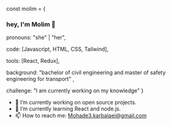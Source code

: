 

const molim = {
### hey, I'm Molim 👋

  pronouns: "she" | "her",
  
  code: [Javascript, HTML, CSS, Tailwind],
  
  tools: [React, Redux],
  
  background: "bachelor of civil engineering and master of safety engineering for transport" ,
  
 challenge: "I am currently working on my knowledge"
}

- 🔭 I’m currently working on open source projects.
- 🌱 I’m currently learning React and node.js.
- 📫 How to reach me: Mohade3.karbalaei@gmail.com

